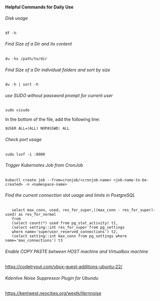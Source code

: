 #### Helpful Commands for Daily Use

###### Disk usage
```
df -h
```

###### Find Size of a Dir and its content
```
du -hs /path/to/dir
```

###### Find Size of a Dir individual folders and sort by size
```
du -h | sort -h
```

###### use SUDO without password prompt for current user
```
sudo visudo
```

In the bottom of the file, add the following line:
```
$USER ALL=(ALL) NOPASSWD: ALL
```

###### Check port usage
```
sudo lsof -i :8000
```

###### Trigger Kubernetes Job from CronJob
```
kubectl create job --from=cronjob/<cronjob-name> <job-name-to-be-created> -n <namespace-name>
```

###### Find the current connection slot usage and limits in PostgreSQL
```
   select max_conn, used, res_for_super,((max_conn - res_for_super)-used) as res_for_normal
   from
   (select count(*) used from pg_stat_activity) t1,
   (select setting::int res_for_super from pg_settings
   where name='superuser_reserved_connections') t2,
   (select setting::int max_conn from pg_settings where name='max_connections') t3
```

###### Enable COPY PASTE between HOST machine and Virtualbox machine
https://codetryout.com/vbox-guest-additions-ubuntu-22/

###### Kdenlive Noise Suppressor Plugin for Ubundu
https://kentwest.neocities.org/westk/librnnoise



